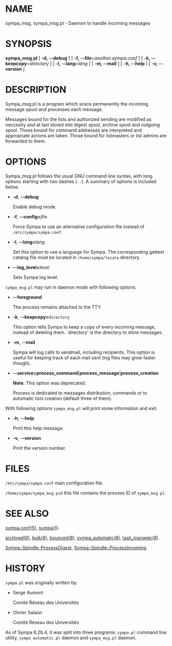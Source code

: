 # NAME

sympa\_msg, sympa\_msg.pl - Daemon to handle incoming messages

# SYNOPSIS

**sympa\_msg.pl** \[ **-d, --debug** \] \[ **-f, --file**=_another.sympa.conf_ \]
      \[ **-k, --keepcopy**=_directory_ \]
      \[ **-l, --lang**=_lang_ \] \[ **-m, --mail** \]
      \[ **-h, --help** \] \[ **-v, --version** \]

# DESCRIPTION

Sympa\_msg.pl is a program which scans permanently the incoming message spool
and processes each message.

Messages bound for the lists and authorized sending are modified as neccesity
and at last stored into digest spool, archive spool and outgoing spool.
Those bound for command addresses are interpreted and appropriate actions are
taken.
Those bound for listmasters or list admins are forwarded to them.

# OPTIONS

Sympa\_msg.pl follows the usual GNU command line syntax,
with long options starting with two dashes (`--`).  A summary of
options is included below.

- **-d**, **--debug**

    Enable debug mode.

- **-f**, **--config=**_file_

    Force Sympa to use an alternative configuration file instead
    of `/etc/sympa/sympa.conf`.

- **-l**, **--lang=**_lang_

    Set this option to use a language for Sympa. The corresponding
    gettext catalog file must be located in `/home/sympa/locale`
    directory.

- **--log\_level=**_level_

    Sets Sympa log level.

`sympa_msg.pl` may run in daemon mode with following options.

- **--foreground**

    The process remains attached to the TTY.

- **-k**, **--keepcopy=**`directory`

    This option tells Sympa to keep a copy of every incoming message, 
    instead of deleting them. \`directory' is the directory to 
    store messages.

- **-m**, **--mail**

    Sympa will log calls to sendmail, including recipients. This option is
    useful for keeping track of each mail sent (log files may grow faster
    though).

- **--service=process\_command**|**process\_message**|**process\_creation**

    **Note**:
    This option was deprecated.

    Process is dedicated to messages distribution, commands or to automatic lists
    creation (default three of them).

With following options `sympa_msg.pl` will print some information and exit.

- **-h**, **--help**

    Print this help message.

- **-v**, **--version**

    Print the version number.

# FILES

`/etc/sympa/sympa.conf` main configuration file.

`/home/sympa/sympa_msg.pid` this file contains the process ID
of `sympa_msg.pl`.

# SEE ALSO

[sympa.conf(5)](./sympa.conf.5.md), [sympa(1)](./sympa.1.md).

[archived(8)](./archived.8.md), [bulk(8)](./bulk.8.md), [bounced(8)](./bounced.8.md), [sympa\_automatic(8)](./sympa_automatic.8.md),
[task\_manager(8)](./task_manager.8.md).

[Sympa::Spindle::ProcessDigest](./Sympa::Spindle::ProcessDigest.3.md),
[Sympa::Spindle::ProcessIncoming](./Sympa::Spindle::ProcessIncoming.3.md).

# HISTORY

`sympa.pl` was originally written by:

- Serge Aumont

    Comité Réseau des Universités

- Olivier Salaün

    Comité Réseau des Universités

As of Sympa 6.2b.4, it was split into three programs:
`sympa.pl` command line utility, `sympa_automatic.pl` daemon and
`sympa_msg.pl` daemon.
